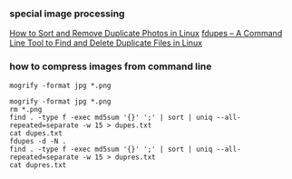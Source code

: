 ### special image processing
[How to Sort and Remove Duplicate Photos in Linux](https://www.linux.com/training-tutorials/how-sort-and-remove-duplicate-photos-linux/)
[fdupes – A Command Line Tool to Find and Delete Duplicate Files in Linux](https://www.tecmint.com/fdupes-find-and-delete-duplicate-files-in-linux/)
### how to compress images from command line
```
mogrify -format jpg *.png

mogrify -format jpg *.png
rm *.png
find . -type f -exec md5sum '{}' ';' | sort | uniq --all-repeated=separate -w 15 > dupes.txt 
cat dupes.txt
fdupes -d -N .
find . -type f -exec md5sum '{}' ';' | sort | uniq --all-repeated=separate -w 15 > dupres.txt 
cat dupres.txt


```

